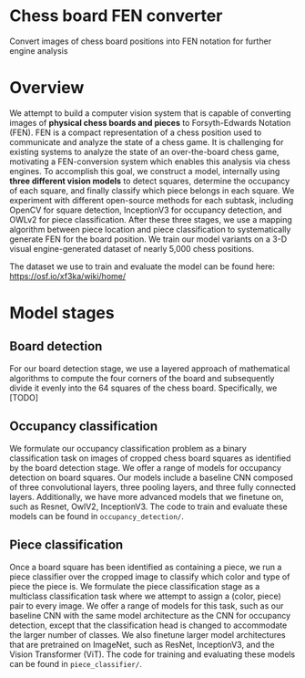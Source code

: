 # Chess board FEN converter
Convert images of chess board positions into FEN notation for further engine analysis 

# Overview
We attempt to build a computer vision system that is capable of converting images of **physical chess boards and pieces** to Forsyth-Edwards Notation (FEN). FEN is a compact representation of a chess position used to communicate and analyze the state of a chess game. It is challenging for existing systems to analyze the state of an over-the-board chess game, motivating a FEN-conversion system which enables this analysis via chess engines. To accomplish this goal, we construct a model, internally using **three different vision models** to detect squares, determine the occupancy of each square, and finally classify which piece belongs in each square. We experiment with different open-source methods for each subtask, including OpenCV for square detection, InceptionV3 for occupancy detection, and OWLv2 for piece classification. After these three stages, we use a mapping algorithm between piece location and piece classification to systematically generate FEN for the board position. We train our model variants on a 3-D visual engine-generated dataset of nearly 5,000 chess positions.

The dataset we use to train and evaluate the model can be found here: https://osf.io/xf3ka/wiki/home/

# Model stages 

## Board detection
For our board detection stage, we use a layered approach of mathematical algorithms to compute the four corners of the board and subsequently divide it evenly into the 64 squares of the chess board. 
Specifically, we [TODO]

## Occupancy classification
We formulate our occupancy classification problem as a binary classification task on images of cropped chess board squares as identified by the board detection stage.
We offer a range of models for occupancy detection on board squares. Our models include a baseline CNN composed of three convolutional layers, three pooling layers, and three fully connected layers.
Additionally, we have more advanced models that we finetune on, such as Resnet, OwlV2, InceptionV3. The code to train and evaluate these models can be found in `occupancy_detection/`.

## Piece classification
Once a board square has been identified as containing a piece, we run a piece classifier over the cropped image to classify which color and type of piece the piece is. 
We formulate the piece classification stage as a multiclass classification task where we attempt to assign a (color, piece) pair to every image.
We offer a range of models for this task, such as our baseline CNN with the same model architecture as the CNN for occupancy detection, except that the classification head is changed 
to accommodate the larger number of classes. We also finetune larger model architectures that are pretrained on ImageNet, such as ResNet, InceptionV3, and the Vision Transformer (ViT).
The code for training and evaluating these models can be found in `piece_classifier/`.
